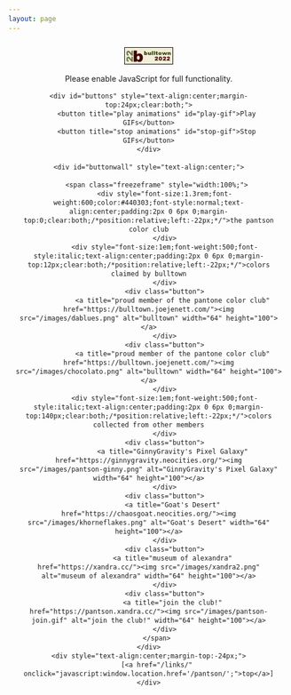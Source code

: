 ```yaml
---
layout: page
---
```

<script>document.title="𝗯𝘂𝗹𝗹𝘁𝗼𝘄𝗻.𝟮𝟬𝟮𝟮 | pantson color club"</script>
<script>
	function showButtons() {
		var wall = document.getElementById("button-wall");
		var x = document.getElementById("buttons");
		wall.style.display = "block";
		x.style.display = "none";
	} 
	function hideButtons() {
		var wall = document.getElementById("button-wall");
		var x = document.getElementById("buttons");
		wall.style.display = "none";
		x.style.display = "block";
	} 
</script>

<div style="/*position:relative;float:right;*/margin:24px 9px 0 9px;padding-left:2px;padding-bottom:9px;text-align:center;z-index:1000;">
	<a href="/images/b22button.png" download="b22button"><img src="/images/b22button.png" alt="b22button" title="click to download and thanks for linking!" style="width:88px;margin-top:2px;"></a>
	<noscript>
		<p>
			Please enable JavaScript for full functionality.
		</p>	
	</noscript>		
				
	<div id="buttons" style="text-align:center;margin-top:24px;clear:both;">
		<button title="play animations" id="play-gif">Play GIFs</button>
		<button title="stop animations" id="stop-gif">Stop GIFs</button>
	</div>

	<div id="buttonwall" style="text-align:center;">

		<span class="freezeframe" style="width:100%;">
			<div style="font-size:1.3rem;font-weight:600;color:#440303;font-style:normal;text-align:center;padding:2px 0 6px 0;margin-top:0;clear:both;/*position:relative;left:-22px;*/">the pantson color club
			</div>
			<div style="font-size:1em;font-weight:500;font-style:italic;text-align:center;padding:2px 0 6px 0;margin-top:12px;clear:both;/*position:relative;left:-22px;*/">colors claimed by bulltown
			</div>
			<div class="button">
				<a title="proud member of the pantone color club" href="https://bulltown.joejenett.com/"><img src="/images/dablues.png" alt="bulltown" width="64" height="100"></a>
			</div>
			<div class="button">
				<a title="proud member of the pantone color club" href="https://bulltown.joejenett.com/"><img src="/images/chocolato.png" alt="bulltown" width="64" height="100"></a>
			</div>
			<div style="font-size:1em;font-weight:500;font-style:italic;text-align:center;padding:2px 0 6px 0;margin-top:140px;clear:both;/*position:relative;left:-22px;*/">colors collected from other members
			</div>
			<div class="button">
				<a title="GinnyGravity's Pixel Galaxy" href="https://ginnygravity.neocities.org/"><img src="/images/pantson-ginny.png" alt="GinnyGravity's Pixel Galaxy" width="64" height="100"></a>
			</div>
			<div class="button">
				<a title="Goat's Desert" href="https://chaosgoat.neocities.org/"><img src="/images/khorneflakes.png" alt="Goat's Desert" width="64" height="100"></a>
			</div>
			<div class="button">
				<a title="museum of alexandra" href="https://xandra.cc/"><img src="/images/xandra2.png" alt="museum of alexandra" width="64" height="100"></a>
			</div>
			<div class="button">
				<a title="join the club!" href="https://pantson.xandra.cc/"><img src="/images/pantson-join.gif" alt="join the club!" width="64" height="100"></a>
			</div>
		</span>
	</div>
	<div style="text-align:center;margin-top:-24px;">
		[<a href="/links/" onclick="javascript:window.location.href='/pantson/';">top</a>]
	</div>
</div>
<script src="/js/freezeframe.min.js"></script>
		
